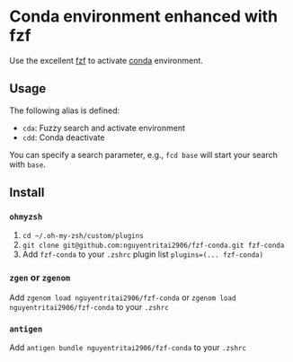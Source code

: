 # Conda environment enhanced with fzf

Use the excellent [fzf](https://github.com/junegunn/fzf) to activate [conda](https://conda.io) environment.

## Usage

The following alias is defined:

* `cda`: Fuzzy search and activate environment
* `cdd`: Conda deactivate

You can specify a search parameter, e.g., `fcd base` will start your search with `base`.

## Install

### `ohmyzsh`

1. `cd ~/.oh-my-zsh/custom/plugins`
2. `git clone git@github.com:nguyentritai2906/fzf-conda.git fzf-conda`
3. Add `fzf-conda` to your `.zshrc` plugin list `plugins=(... fzf-conda)`

### `zgen` or `zgenom`

Add `zgenom load nguyentritai2906/fzf-conda` or `zgenom load nguyentritai2906/fzf-conda` to your `.zshrc`

### `antigen`

Add `antigen bundle nguyentritai2906/fzf-conda` to your `.zshrc`
